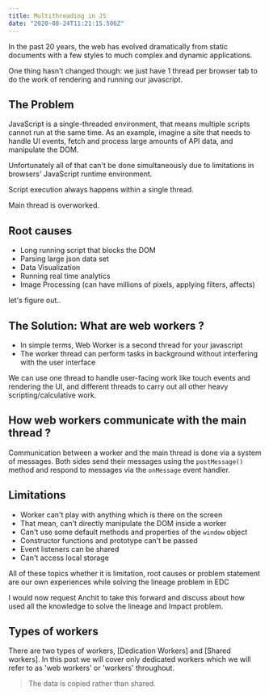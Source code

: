 ```yaml
---
title: Multithreading in JS
date: "2020-08-24T11:21:15.506Z"
---
```


In the past 20 years, the web has evolved dramatically from static documents with a few styles to much complex and dynamic applications.

One thing hasn't changed though: we just have 1 thread per browser tab to do the work of rendering and running our javascript.

## The Problem
JavaScript is a single-threaded environment, that means multiple scripts cannot run at the same time. As an example, imagine a site that needs to handle UI events, fetch and process large amounts of API data, and manipulate the DOM.

Unfortunately all of that can't be done simultaneously due to limitations in browsers' JavaScript runtime environment. 

Script execution always happens within a single thread.

Main thread is overworked.


## Root causes
- Long running script that blocks the DOM ​
- Parsing large json data set​
- Data Visualization​
- Running real time analytics ​
- Image Processing (can have millions of pixels, applying filters, affects)


let's figure out..


## The Solution: What are web workers ?
- In simple terms, Web Worker is a second thread for your javascript
- The worker thread can perform tasks in background without interfering with the user interface

We can use one thread to handle user-facing work like touch events and rendering the UI, and different threads to carry out all other heavy scripting/calculative work.​

## How web workers communicate with the main thread ?
Communication between a worker and the main thread is done via a system of messages.
Both sides send their messages using the `postMessage()` method and respond to messages via the `onMessage` event handler.

## Limitations
- Worker can't play with anything which is there on the screen
- That mean, can't directly manipulate the DOM inside a worker
- Can't use some default methods and properties of the `window` object
- Constructor functions and prototype can't be passed
- Event listeners can be shared
- Can't access local storage

All of these topics whether it is limitation, root causes or problem statement are our own experiences while solving the lineage problem in EDC

I would now request Anchit to take this forward and discuss about how used all the knowledge to solve the lineage and Impact problem.



## Types of workers
There are two types of workers, [Dedication Workers] and [Shared workers]. In this post we will cover only dedicated workers which we will refer to as 'web workers' or 'workers' throughout.


> The data is copied rather than shared.

